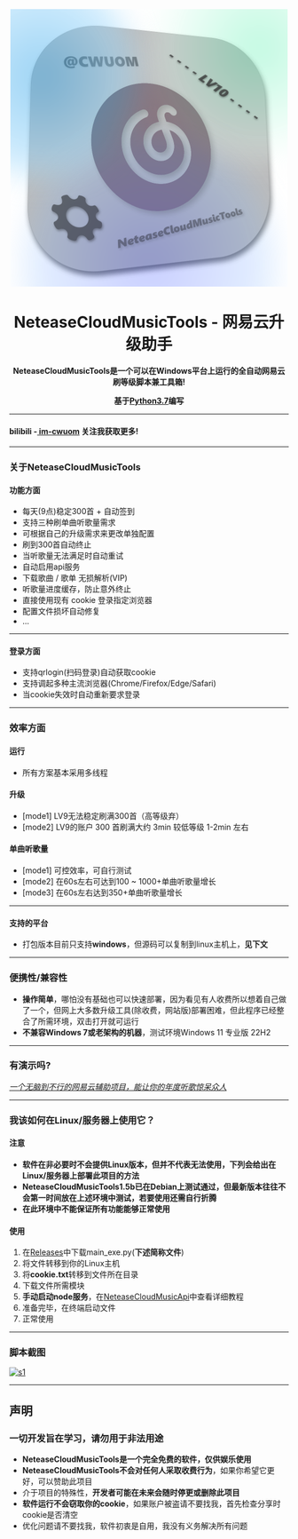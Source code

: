 <div align="center">
   <img width="500" src="LOGO.png" alt="logo"></br>


# **NeteaseCloudMusicTools**   - 网易云升级助手

**NeteaseCloudMusicTools是一个可以在Windows平台上运行的全自动网易云刷等级脚本兼工具箱!**

**基于[Python3.7](https://www.python.org/downloads/release/python-370/ "Python3.7")编写**

</div>

----

#### bilibili -[ im-cwuom](https://space.bilibili.com/473400804?spm_id_from=333.1007.0.0 " im-cwuom") 关注我获取更多!

------------



### 关于NeteaseCloudMusicTools
#### 功能方面
- 每天(9点)稳定300首 + 自动签到
- 支持三种刷单曲听歌量需求
- 可根据自己的升级需求来更改单独配置
- 刷到300首自动终止
- 当听歌量无法满足时自动重试
- 自动启用api服务
- 下载歌曲 / 歌单 无损解析(VIP)
- 听歌量进度缓存，防止意外终止
- 直接使用现有 cookie 登录指定浏览器
- 配置文件损坏自动修复
- ...
------------
#### 登录方面
- 支持qrlogin(扫码登录)自动获取cookie
- 支持调起多种主流浏览器(Chrome/Firefox/Edge/Safari)
- 当cookie失效时自动重新要求登录
------------
### 效率方面
#### 运行
- 所有方案基本采用多线程

#### 升级
- [mode1] LV9无法稳定刷满300首（高等级弃）
- [mode2] LV9的账户 300 首刷满大约 3min 较低等级 1-2min 左右

#### 单曲听歌量
- [mode1] 可控效率，可自行测试
- [mode2] 在60s左右可达到100 ~ 1000+单曲听歌量增长
- [mode3] 在60s左右达到350+单曲听歌量增长

------------

#### 支持的平台
- 打包版本目前只支持**windows**，但源码可以复制到linux主机上，**见下文**

------------

### 便携性/兼容性
- **操作简单**，哪怕没有基础也可以快速部署，因为看见有人收费所以想着自己做了一个，但网上大多数升级工具(除收费，网站版)部署困难，但此程序已经整合了所需环境，双击打开就可运行
- **不兼容Windows 7或老架构的机器**，测试环境Windows 11 专业版 22H2


------------

### 有演示吗?
*[一个无脑到不行的网易云辅助项目，能让你的年度听歌惊呆众人](https://www.bilibili.com/video/BV1224y1t7hf/?spm_id_from=333.999.0.0 "一个无脑到不行的网易云辅助项目，能让你的年度听歌惊呆众人")*


------------

### 我该如何在Linux/服务器上使用它？
#### 注意
- **软件在非必要时不会提供Linux版本，但并不代表无法使用，下列会给出在Linux/服务器上部署此项目的方法**
- **NeteaseCloudMusicTools1.5b已在Debian上测试通过，但最新版本往往不会第一时间放在上述环境中测试，若要使用还需自行折腾**
- **在此环境中不能保证所有功能能够正常使用**

#### 使用
1. 在[Releases](https://github.com/cwuom/netease-cloud-LV10/releases "Releases")中下载main_exe.py(**下述简称文件**)
2. 将文件转移到你的Linux主机
3. 将**cookie.txt**转移到文件所在目录
4. 下载文件所需模块
5. **手动启动node服务**，在[NeteaseCloudMusicApi](https://github.com/Binaryify/NeteaseCloudMusicApi "NeteaseCloudMusicApi")中查看详细教程
6. 准备完毕，在终端启动文件
7. 正常使用

------------


### 脚本截图
[![s1](https://raw.githubusercontent.com/cwuom/netease-cloud-LV10/main/s1.png "s1")](https://raw.githubusercontent.com/cwuom/netease-cloud-LV10/main/s1.png "s1")


------------

## 声明
### 一切开发旨在学习，请勿用于非法用途
- **NeteaseCloudMusicTools是一个完全免费的软件，仅供娱乐使用**
- **NeteaseCloudMusicTools不会对任何人采取收费行为**，如果你希望它更好，可以赞助此项目
- 介于项目的特殊性，**开发者可能在未来会随时停更或删除此项目**
- **软件运行不会窃取你的cookie**，如果账户被盗请不要找我，首先检查分享时cookie是否清空
- 优化问题请不要找我，软件初衷是自用，我没有义务解决所有问题

